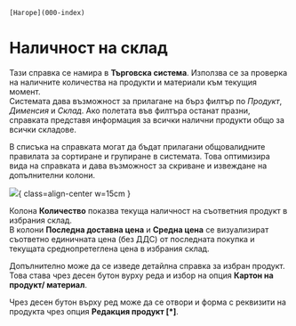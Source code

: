 ```{only} html
[Нагоре](000-index)
```

# **Наличност на склад**

Тази справка се намира в **Търговска система**. Използва се за проверка на наличните количества на продукти и материали към текущия момент.  
Системата дава възможност за прилагане на бърз филтър по *Продукт*, *Дименсия* и *Склад*. Ако полетата във филтъра останат празни, справката представя информация за всички налични продукти общо за всички складове.  

В списъка на справката могат да бъдат прилагани общовалидните правилата за сортиране и групиране в системата. Това оптимизира вида на справката и дава възможност за скриване и извеждане на допълнителни колони.  

![](901-stock-on-hand.png){ class=align-center w=15cm }

Колона **Количество** показва текуща наличност на съответния продукт в избрания склад.  
В колони **Последна доставна цена** и **Средна цена** се визуализират съответно единичната цена (без ДДС) от последната покупка и текущата среднопретеглена цена в избрания склад.  

Допълнително може да се изведе детайлна справка за избран продукт. Това става чрез десен бутон вурху реда и избор на опция **Картон на продукт/ материал**.  

Чрез десен бутон върху ред може да се отвори и форма с реквизити на продукта чрез опция **Редакция продукт [*]**.  